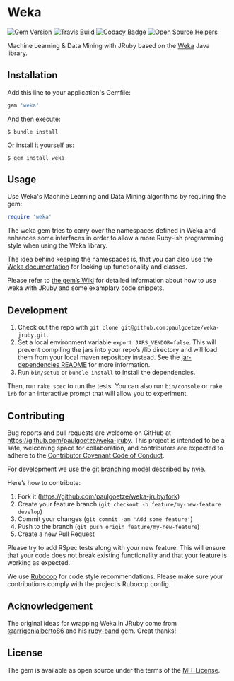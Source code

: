 # Weka

[![Gem Version](https://badge.fury.io/rb/weka.svg)](http://badge.fury.io/rb/weka)
[![Travis Build](https://travis-ci.org/paulgoetze/weka-jruby.svg)](https://travis-ci.org/paulgoetze/weka-jruby)
[![Codacy Badge](https://api.codacy.com/project/badge/Grade/9634a6709ef545198e079a8daddff100)](https://www.codacy.com/app/paul-christoph-goetze/weka-jruby?utm_source=github.com&amp;utm_medium=referral&amp;utm_content=paulgoetze/weka-jruby&amp;utm_campaign=Badge_Grade)
[![Open Source Helpers](https://www.codetriage.com/paulgoetze/weka-jruby/badges/users.svg)](https://www.codetriage.com/paulgoetze/weka-jruby)

Machine Learning & Data Mining with JRuby based on the [Weka](http://www.cs.waikato.ac.nz/~ml/weka/index.html) Java library.

## Installation

Add this line to your application's Gemfile:

```ruby
gem 'weka'
```

And then execute:

    $ bundle install

Or install it yourself as:

    $ gem install weka

## Usage

Use Weka's Machine Learning and Data Mining algorithms by requiring the gem:

```ruby
require 'weka'
```

The weka gem tries to carry over the namespaces defined in Weka and enhances some interfaces in order to allow a more Ruby-ish programming style when using the Weka library.

The idea behind keeping the namespaces is, that you can also use the [Weka documentation](http://weka.sourceforge.net/doc.dev/) for looking up functionality and classes.

Please refer to [the gem’s Wiki](https://github.com/paulgoetze/weka-jruby/wiki) for
detailed information about how to use weka with JRuby and some examplary code snippets.

## Development

1. Check out the repo with `git clone git@github.com:paulgoetze/weka-jruby.git`.
2. Set a local environment variable `export JARS_VENDOR=false`.
   This will prevent
   compiling the jars into your repo’s /lib directory and will load them from your local maven repository instead.
   See the  [jar-dependencies README](https://github.com/mkristian/jar-dependencies#for-development-you-do-not-need-to-vendor-the-jars-at-all) for more information.
3. Run `bin/setup` or `bundle install` to install the dependencies.

Then, run `rake spec` to run the tests. You can also run `bin/console` or `rake irb` for an interactive prompt that will allow you to experiment.

## Contributing

Bug reports and pull requests are welcome on GitHub at https://github.com/paulgoetze/weka-jruby. This project is intended to be a safe, welcoming space for collaboration, and contributors are expected to adhere to the [Contributor Covenant Code of Conduct](https://github.com/paulgoetze/weka-jruby/blob/master/CODE_OF_CONDUCT.md).

For development we use the [git branching model](http://nvie.com/posts/a-successful-git-branching-model/) described by [nvie](https://github.com/nvie).

Here’s how to contribute:

1. Fork it (https://github.com/paulgoetze/weka-jruby/fork)
2. Create your feature branch (`git checkout -b feature/my-new-feature develop`)
3. Commit your changes (`git commit -am 'Add some feature'`)
4. Push to the branch (`git push origin feature/my-new-feature`)
5. Create a new Pull Request

Please try to add RSpec tests along with your new feature. This will ensure that your code does not break existing functionality and that your feature is working as expected.

We use [Rubocop](https://github.com/bbatsov/rubocop) for code style recommendations.
Please make sure your contributions comply with the project’s Rubocop config.

## Acknowledgement

The original ideas for wrapping Weka in JRuby come from [@arrigonialberto86](https://github.com/arrigonialberto86) and his [ruby-band](https://github.com/arrigonialberto86/ruby-band) gem. Great thanks!

## License

The gem is available as open source under the terms of the [MIT License](https://github.com/paulgoetze/weka-jruby/blob/master/MIT-LICENSE.txt).

